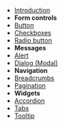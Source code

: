 - [Introduction](custom-elements/introduction)
- **Form controls**
 - [Button](custom-elements/Form-Button)
 - [Checkboxes](custom-elements/Form-Checkboxes)
 - [Radio button](custom-elements/Form-Radio-buttons)   
- **Messages**
 - [Alert](custom-elements/Message-Alert)
 - [Dialog (Modal)](custom-elements/Message-Dialog-Modal)
- **Navigation**
 - [Breadcrumbs](custom-elements/Navigation-Breadcrumbs) 
 - [Pagination](custom-elements/Navigation-Pagination) 
- **Widgets**
 - [Accordion](custom-elements/Widget-Accordions)
 - [Tabs](custom-elements/Widget-Tabs)
 - [Tooltip](custom-elements/Widget-Tooltip)
